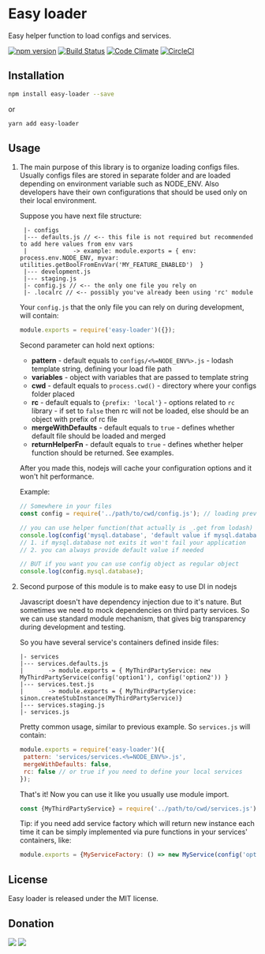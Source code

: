# Easy loader

Easy helper function to load configs and services.

[![npm version](https://badge.fury.io/js/easy-loader.svg)](https://www.npmjs.com/package/easy-loader)
[![Build Status](https://travis-ci.org/zemd/easy-loader.svg?branch=master)](https://travis-ci.org/zemd/easy-loader)
[![Code Climate](https://codeclimate.com/github/zemd/easy-loader/badges/gpa.svg)](https://codeclimate.com/github/zemd/easy-loader)
[![CircleCI](https://circleci.com/gh/zemd/easy-loader/tree/master.svg?style=svg)](https://circleci.com/gh/zemd/easy-loader/tree/master)

## Installation

```bash
npm install easy-loader --save
```

or

```bash
yarn add easy-loader
```

## Usage

 1. The main purpose of this library is to organize loading configs files. Usually configs files are stored in separate
 folder and are loaded depending on environment variable such as NODE_ENV. 
 Also developers have their own configurations that should be used only on their local environment.

    Suppose you have next file structure:

     ```
      |- configs
      |--- defaults.js // <-- this file is not required but recommended to add here values from env vars
      |             -> example: module.exports = { env: process.env.NODE_ENV, myvar: utilities.getBoolFromEnvVar('MY_FEATURE_ENABLED')  }
      |--- development.js
      |--- staging.js
      |- config.js // <-- the only one file you rely on
      |- .localrc // <-- possibly you've already been using 'rc' module
     ```
     
     Your `config.js` that the only file you can rely on during development, will contain:
      
    ```javascript
    module.exports = require('easy-loader')({});
    ```

    Second parameter can hold next options:
    
    * __pattern__ - default equals to `configs/<%=NODE_ENV%>.js` - lodash template string, defining your load file path
    * __variables__ - object with variables that are passed to template string 
    * __cwd__ - default equals to `process.cwd()` - directory where your configs folder placed
    * __rc__ - default equals to `{prefix: 'local'}` - options related to `rc` library - if set to `false` then rc will not be loaded, else should be an object with prefix of rc file 
    * __mergeWithDefaults__ - default equals to `true` - defines whether default file should be loaded and merged
    * __returnHelperFn__ - default equals to `true` - defines whether helper function should be returned. See examples.
  
    After you made this, nodejs will cache your configuration options and it won't hit performance.
  
    Example:
  
    ```javascript
    // Somewhere in your files
    const config = require('../path/to/cwd/config.js'); // loading previously described file
    
    // you can use helper function(that actually is _.get from lodash) to avoid silly errors with unknown nested keys in configuration objects
    console.log(config('mysql.database', 'default value if mysql.database does not present'));
    // 1. if mysql.database not exits it won't fail your application
    // 2. you can always provide default value if needed
    
    // BUT if you want you can use config object as regular object
    console.log(config.mysql.database);
    ```

 2. Second purpose of this module is to make easy to use DI in nodejs
  
    Javascript doesn't have dependency injection due to it's nature. But sometimes we need to mock dependencies on third party services. So we can use standard module mechanism, that gives big transparency during development and testing.
     
    So you have several service's containers defined inside files:
    
    ```
    |- services
    |--- services.defaults.js
    |       -> module.exports = { MyThirdPartyService: new MyThirdPartyService(config('option1'), config('option2')) }
    |--- services.test.js
    |       -> module.exports = { MyThirdPartyService: sinon.createStubInstance(MyThirdPartyService)} 
    |--- services.staging.js
    |- services.js
    ```

    Pretty common usage, similar to previous example. So `services.js` will contain:
     
     ```javascript
     module.exports = require('easy-loader')({
      pattern: 'services/services.<%=NODE_ENV%>.js',
      mergeWithDefaults: false,
      rc: false // or true if you need to define your local services 
     });
     ```
     
     That's it! Now you can use it like you usually use module import.
      
      ```javascript
      const {MyThirdPartyService} = require('../path/to/cwd/services.js');
      ```
      
      Tip: if you need add service factory which will return new instance each time it can be simply implemented via pure functions in your services' containers, like:
      
      ```javascript
      module.exports = {MyServiceFactory: () => new MyService(config('options'))}
      ```
      

## License

Easy loader is released under the MIT license.

## Donation

[![](https://img.shields.io/badge/patreon-donate-yellow.svg)](https://www.patreon.com/red_rabbit)
[![](https://img.shields.io/badge/flattr-donate-yellow.svg)](https://flattr.com/profile/red_rabbit)

